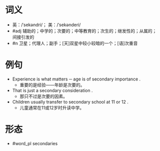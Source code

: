 # 词义
- 英：/ˈsekəndri/； 美：/ˈsekənderi/
- #adj 辅助的；中学的；次要的；中等教育的；次生的；继发性的；从属的；间接引发的
- #n 卫星；代理人；副手；[天]双星中较小较暗的一个；[语]次重音
# 例句
- Experience is what matters ─ age is of secondary importance .
	- 重要的是经验——年龄是次要的。
- That is just a secondary consideration .
	- 那只不过是次要的因素。
- Children usually transfer to secondary school at 11 or 12 .
	- 儿童通常在11或12岁时升读中学。
# 形态
- #word_pl secondaries
